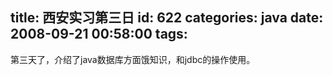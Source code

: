 title: 西安实习第三日
id: 622
categories: java
date: 2008-09-21 00:58:00
tags:
---

第三天了，介绍了java数据库方面饿知识，和jdbc的操作使用。
